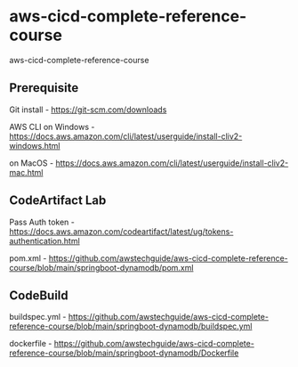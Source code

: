 # aws-cicd-complete-reference-course
aws-cicd-complete-reference-course

## Prerequisite
Git install - https://git-scm.com/downloads

AWS CLI on Windows - https://docs.aws.amazon.com/cli/latest/userguide/install-cliv2-windows.html

on MacOS - https://docs.aws.amazon.com/cli/latest/userguide/install-cliv2-mac.html


## CodeArtifact Lab

Pass Auth token - https://docs.aws.amazon.com/codeartifact/latest/ug/tokens-authentication.html

pom.xml - https://github.com/awstechguide/aws-cicd-complete-reference-course/blob/main/springboot-dynamodb/pom.xml

## CodeBuild

buildspec.yml - https://github.com/awstechguide/aws-cicd-complete-reference-course/blob/main/springboot-dynamodb/buildspec.yml

dockerfile - https://github.com/awstechguide/aws-cicd-complete-reference-course/blob/main/springboot-dynamodb/Dockerfile


